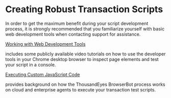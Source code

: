 # Creating Robust Transaction Scripts

In order to get the maximum benefit during your script development process, it is strongly recommended that you familiarize yourself with basic web development tools when contacting support for assistance.

[Working with Web Development Tools](<.gitbook/assets/working with web development tools>)

includes some publicly available video tutorials on how to use the developer tools in your Chrome desktop browser to inspect page elements and test your script in a console.

[Executing Custom JavaScript Code](broken-reference)

provides background on how the ThousandEyes BrowserBot process works on cloud and enterprise agents to execute your transaction test scripts.
